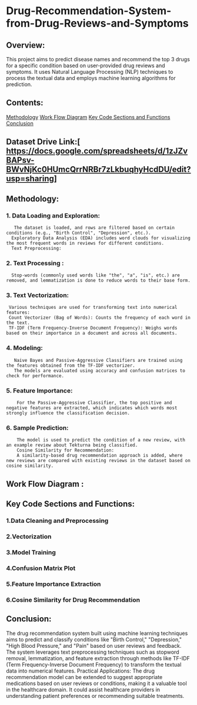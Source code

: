 # Drug-Recommendation-System-from-Drug-Reviews-and-Symptoms

## Overview:
This project aims to predict disease names and recommend the top 3 drugs for a specific condition based on user-provided drug reviews and symptoms. It uses Natural Language Processing (NLP) techniques to process the textual data and employs machine learning algorithms for prediction.

## Contents:

[Methodology](#Methodology)
[Work Flow Diagram](#WorkFlowDiagram)
[Key Code Sections and Functions](#KeyCodeSectionsandFunctions)
[Conclusion](#Conclusion)


## Dataset Drive Link:[ https://docs.google.com/spreadsheets/d/1zJZvBAPsv-BWvNjKc0HUmcQrrNRBr7zLkbuqhyHcdDU/edit?usp=sharing]

## Methodology:

###   1. Data Loading and Exploration:
       The dataset is loaded, and rows are filtered based on certain conditions (e.g., "Birth Control", "Depression", etc.).
      Exploratory Data Analysis (EDA) includes word clouds for visualizing the most frequent words in reviews for different conditions.
      Text Preprocessing:

 ### 2. Text Processing :
      Stop-words (commonly used words like "the", "a", "is", etc.) are removed, and lemmatization is done to reduce words to their base form.
      
###  3. Text Vectorization:
     Various techniques are used for transforming text into numerical features:
     Count Vectorizer (Bag of Words): Counts the frequency of each word in the text.
     TF-IDF (Term Frequency-Inverse Document Frequency): Weighs words based on their importance in a document and across all documents.
     
###  4. Modeling:
       Naive Bayes and Passive-Aggressive Classifiers are trained using the features obtained from the TF-IDF vectorizer.
       The models are evaluated using accuracy and confusion matrices to check for performance.
       
### 5. Feature Importance:
        For the Passive-Aggressive Classifier, the top positive and negative features are extracted, which indicates which words most strongly influence the classification decision.

###  6. Sample Prediction:
        The model is used to predict the condition of a new review, with an example review about Tekturna being classified.
        Cosine Similarity for Recommendation:
        A similarity-based drug recommendation approach is added, where new reviews are compared with existing reviews in the dataset based on cosine similarity.

## Work Flow Diagram : 



## Key Code Sections and Functions:
   ### 1.Data Cleaning and Preprocessing
   ### 2.Vectorization
   ### 3.Model Training
   ### 4.Confusion Matrix Plot
   ### 5.Feature Importance Extraction
   ### 6.Cosine Similarity for Drug Recommendation

## Conclusion:
The drug recommendation system built using machine learning techniques aims to predict and classify conditions like "Birth Control," "Depression," "High Blood Pressure," and "Pain" based on user reviews and feedback. The system leverages text preprocessing techniques such as stopword removal, lemmatization, and feature extraction through methods like TF-IDF (Term Frequency-Inverse Document Frequency) to transform the textual data into numerical features.
Practical Applications: The drug recommendation model can be extended to suggest appropriate medications based on user reviews or conditions, making it a valuable tool in the healthcare domain. It could assist healthcare providers in understanding patient preferences or recommending suitable treatments.
